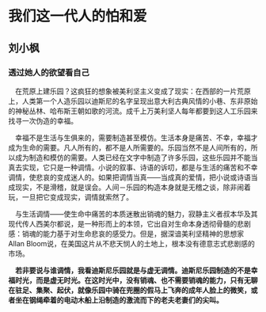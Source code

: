 # 我们这一代人的怕和爱

## 刘小枫

### 透过她人的欲望看自己

&#8195;在荒原上建乐园？这疯狂的想象被美利坚主义变成了现实：在西部的一片荒原上，人类第一个人造乐园以迪斯尼的名字呈现出意大利古典风情的小巷、东非原始的神秘丛林、哈布斯王朝如歌的河流。成千上万美利坚人每年都要到这人工乐园来找寻一次伪造的幸福。

&#8195;幸福不是生活与生俱来的，需要制造甚至模仿。生活本身是痛苦、不幸，幸福才成为生命的需要。凡人所有的，都不是人所需要的。乐园当然不是人间所有的，所以成为制造和模仿的需要。人类已经在文字中制造了许多乐园，这些乐园并不能当真去实现，它只是一种调情。小说的叙事、诗语的诉叨，都是与生活的痛苦和不幸调情，使悲哀的变成迷人的。如果把调情当真——当成真的爱情，把小说或诗语当成现实，不是滑稽，就是误会。人间－乐园的构造本身就是无稽之谈，除非闹着玩，一旦把它变成现实，调情就索然了。

&#8195;与生活调情——使生命中痛苦的本质迷散出销魂的魅力，寂静主义者叔本华及其现代传人西美尔都说，是一种形而上的本领，它出自对生命本身透彻骨髓的悲剧感：销魂的能力基于对生命悲哀的感受力。但是，据深谙美利坚精神的思想家Allan Bloom说，在美国这片从不悲天悯人的土地上，根本没有德意志式悲剧感的市场。

&#8195;**若非要说与谁调情，我看迪斯尼乐园就是与虚无调情。迪斯尼乐园制造的不是幸福时光，而是虚无时光。在这时光中，没有销魂、也不需要销魂的能力，只有无聊在驻足、集聚、起伏，就像乐园中骑在兜圈的假马上飞奔的成年人脸上的微笑，或者坐在钢绳牵着的电动木船上沿制造的激流而下的老夫老妻们的尖叫。**

